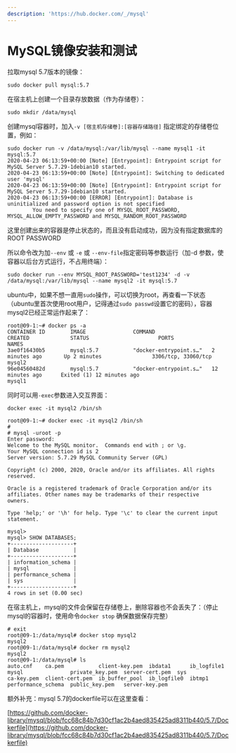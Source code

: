 ```yaml
---
description: 'https://hub.docker.com/_/mysql'
---
```


# MySQL镜像安装和测试

拉取mysql 5.7版本的镜像：

`sudo docker pull mysql:5.7`

在宿主机上创建一个目录存放数据（作为存储卷）：

`sudo mkdir /data/mysql`

创建mysql容器时，加入`-v [宿主机存储卷]:[容器存储路径]` 指定绑定的存储卷位置，例如：

```text
sudo docker run -v /data/mysql:/var/lib/mysql --name mysql1 -it mysql:5.7
2020-04-23 06:13:59+00:00 [Note] [Entrypoint]: Entrypoint script for MySQL Server 5.7.29-1debian10 started.
2020-04-23 06:13:59+00:00 [Note] [Entrypoint]: Switching to dedicated user 'mysql'
2020-04-23 06:13:59+00:00 [Note] [Entrypoint]: Entrypoint script for MySQL Server 5.7.29-1debian10 started.
2020-04-23 06:13:59+00:00 [ERROR] [Entrypoint]: Database is uninitialized and password option is not specified
        You need to specify one of MYSQL_ROOT_PASSWORD, MYSQL_ALLOW_EMPTY_PASSWORD and MYSQL_RANDOM_ROOT_PASSWORD
```

这里创建出来的容器是停止状态的，而且没有启动成功，因为没有指定数据库的ROOT PASSWORD

所以命令改为加`--env` 或 `-e` 或 `--env-file`指定密码等参数运行（加-d 参数，使容器以后台方式运行，不占用终端）：

```text
sudo docker run --env MYSQL_ROOT_PASSWORD='test1234' -d -v /data/mysql:/var/lib/mysql --name mysql2 -it mysql:5.7
```

ubuntu中，如果不想一直用`sudo`操作，可以切换为root，再查看一下状态（ubuntu里首次使用root用户，记得通过`sudo passwd`设置它的密码），容器mysql2已经正常运作起来了：

```text
root@09-1:~# docker ps -a
CONTAINER ID        IMAGE               COMMAND                  CREATED             STATUS                      PORTS                 NAMES
3ae0f16430b5        mysql:5.7           "docker-entrypoint.s…"   2 minutes ago       Up 2 minutes                3306/tcp, 33060/tcp   mysql2
96e04560482d        mysql:5.7           "docker-entrypoint.s…"   12 minutes ago      Exited (1) 12 minutes ago                         mysql1
```

同时可以用`-exec`参数进入交互界面：

`docker exec -it mysql2 /bin/sh`

```text
root@09-1:~# docker exec -it mysql2 /bin/sh
# 
# mysql -uroot -p
Enter password: 
Welcome to the MySQL monitor.  Commands end with ; or \g.
Your MySQL connection id is 2
Server version: 5.7.29 MySQL Community Server (GPL)

Copyright (c) 2000, 2020, Oracle and/or its affiliates. All rights reserved.

Oracle is a registered trademark of Oracle Corporation and/or its
affiliates. Other names may be trademarks of their respective
owners.

Type 'help;' or '\h' for help. Type '\c' to clear the current input statement.

mysql> 
mysql> SHOW DATABASES;
+--------------------+
| Database           |
+--------------------+
| information_schema |
| mysql              |
| performance_schema |
| sys                |
+--------------------+
4 rows in set (0.00 sec)
```

在宿主机上，mysql的文件会保留在存储卷上，删除容器也不会丢失了：（停止mysql的容器时，使用命令`docker stop` 确保数据保存完整）

```text
# exit
root@09-1:/data/mysql# docker stop mysql2
mysql2
root@09-1:/data/mysql# docker rm mysql2
mysql2
root@09-1:/data/mysql# ls
auto.cnf    ca.pem           client-key.pem  ibdata1      ib_logfile1  mysql               private_key.pem  server-cert.pem  sys
ca-key.pem  client-cert.pem  ib_buffer_pool  ib_logfile0  ibtmp1       performance_schema  public_key.pem   server-key.pem
```



额外补充：mysql 5.7的dockerfile可以在这里查看：

[https://github.com/docker-library/mysql/blob/fcc68c84b7d30cf1ac2b4aed835425ad8311b440/5.7/Dockerfile](https://github.com/docker-library/mysql/blob/fcc68c84b7d30cf1ac2b4aed835425ad8311b440/5.7/Dockerfile)

